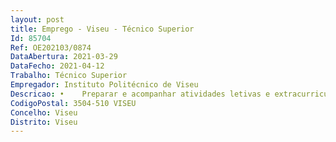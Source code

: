 ```yaml
--- 
layout: post
title: Emprego - Viseu - Técnico Superior
Id: 85704
Ref: OE202103/0874
DataAbertura: 2021-03-29
DataFecho: 2021-04-12
Trabalho: Técnico Superior
Empregador: Instituto Politécnico de Viseu
Descricao: •	Preparar e acompanhar atividades letivas e extracurriculares •	Apoiar em projetos de investigação •	Manutenção laboratorial •	Contribuir para a manutenção de equipamentos e áreas comuns •	Auxiliar a Direção de Departamento em tarefas técnicas e de gestão •	Elaborar e executar protocolos de higiene e segurança nos laboratórios •	Outras tarefas adicionais aos deveres principais de forma a assegurar o bom funcionamento dos laboratórios da área de engenharia mecânica.
CodigoPostal: 3504-510 VISEU
Concelho: Viseu
Distrito: Viseu
--- 
```

